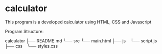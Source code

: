 # calculator
This program is a developed calculator using HTML, CSS and Javascript

Program Structure:

calculator
├── README.md
└── src
    └── main.html
├── js
    └── script.js
├── css
    └── styles.css


